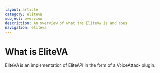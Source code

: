 ```yaml
---
layout: article
category: eliteva
subject: overview
description: An overview of what the EliteVA is and does
navigation: eliteva
---
```


# What is EliteVA

EliteVA is an implementation of EliteAPI in the form of a VoiceAttack plugin.

